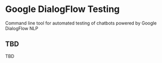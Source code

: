 # Google DialogFlow Testing

Command line tool for automated testing of chatbots powered by Google DialogFlow NLP

## TBD

TBD
